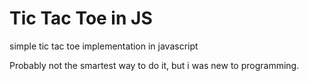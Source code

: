 # Tic Tac Toe in JS

simple tic tac toe implementation in javascript

Probably not the smartest way to do it, but i was new to programming.
